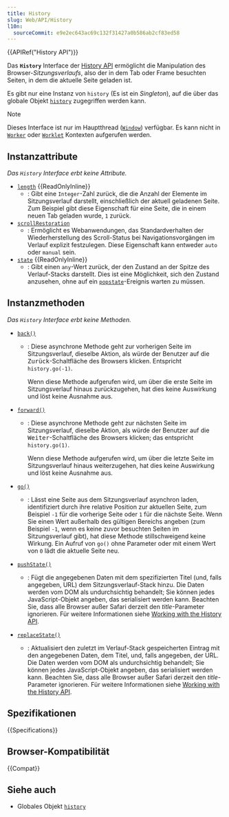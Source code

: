 ```yaml
---
title: History
slug: Web/API/History
l10n:
  sourceCommit: e9e2ec643ac69c132f31427a0b586ab2cf83ed58
---
```


{{APIRef("History API")}}

Das **`History`** Interface der [History API](/de/docs/Web/API/History_API) ermöglicht die Manipulation des Browser-_Sitzungsverlaufs_, also der in dem Tab oder Frame besuchten Seiten, in dem die aktuelle Seite geladen ist.

Es gibt nur eine Instanz von `history` (Es ist ein _Singleton_), auf die über das globale Objekt [`history`](/de/docs/Web/API/Window/history) zugegriffen werden kann.

> [!NOTE]
> Dieses Interface ist nur im Hauptthread ([`Window`](/de/docs/Web/API/Window)) verfügbar. Es kann nicht in [`Worker`](/de/docs/Web/API/Worker) oder [`Worklet`](/de/docs/Web/API/Worklet) Kontexten aufgerufen werden.

## Instanzattribute

_Das `History` Interface erbt keine Attribute._

- [`length`](/de/docs/Web/API/History/length) {{ReadOnlyInline}}
  - : Gibt eine `Integer`-Zahl zurück, die die Anzahl der Elemente im Sitzungsverlauf darstellt, einschließlich der aktuell geladenen Seite. Zum Beispiel gibt diese Eigenschaft für eine Seite, die in einem neuen Tab geladen wurde, `1` zurück.
- [`scrollRestoration`](/de/docs/Web/API/History/scrollRestoration)
  - : Ermöglicht es Webanwendungen, das Standardverhalten der Wiederherstellung des Scroll-Status bei Navigationsvorgängen im Verlauf explizit festzulegen. Diese Eigenschaft kann entweder `auto` oder `manual` sein.
- [`state`](/de/docs/Web/API/History/state) {{ReadOnlyInline}}
  - : Gibt einen `any`-Wert zurück, der den Zustand an der Spitze des Verlauf-Stacks darstellt. Dies ist eine Möglichkeit, sich den Zustand anzusehen, ohne auf ein [`popstate`](/de/docs/Web/API/Window/popstate_event)-Ereignis warten zu müssen.

## Instanzmethoden

_Das `History` Interface erbt keine Methoden._

- [`back()`](/de/docs/Web/API/History/back)

  - : Diese asynchrone Methode geht zur vorherigen Seite im Sitzungsverlauf, dieselbe Aktion, als würde der Benutzer auf die <kbd>Zurück</kbd>-Schaltfläche des Browsers klicken. Entspricht `history.go(-1)`.

    Wenn diese Methode aufgerufen wird, um über die erste Seite im Sitzungsverlauf hinaus zurückzugehen, hat dies keine Auswirkung und löst keine Ausnahme aus.

- [`forward()`](/de/docs/Web/API/History/forward)

  - : Diese asynchrone Methode geht zur nächsten Seite im Sitzungsverlauf, dieselbe Aktion, als würde der Benutzer auf die <kbd>Weiter</kbd>-Schaltfläche des Browsers klicken; das entspricht `history.go(1)`.

    Wenn diese Methode aufgerufen wird, um über die letzte Seite im Sitzungsverlauf hinaus weiterzugehen, hat dies keine Auswirkung und löst keine Ausnahme aus.

- [`go()`](/de/docs/Web/API/History/go)
  - : Lässt eine Seite aus dem Sitzungsverlauf asynchron laden, identifiziert durch ihre relative Position zur aktuellen Seite, zum Beispiel `-1` für die vorherige Seite oder `1` für die nächste Seite. Wenn Sie einen Wert außerhalb des gültigen Bereichs angeben (zum Beispiel `-1`, wenn es keine zuvor besuchten Seiten im Sitzungsverlauf gibt), hat diese Methode stillschweigend keine Wirkung. Ein Aufruf von `go()` ohne Parameter oder mit einem Wert von `0` lädt die aktuelle Seite neu.
- [`pushState()`](/de/docs/Web/API/History/pushState)
  - : Fügt die angegebenen Daten mit dem spezifizierten Titel (und, falls angegeben, URL) dem Sitzungsverlauf-Stack hinzu. Die Daten werden vom DOM als undurchsichtig behandelt; Sie können jedes JavaScript-Objekt angeben, das serialisiert werden kann. Beachten Sie, dass alle Browser außer Safari derzeit den _title_-Parameter ignorieren. Für weitere Informationen siehe [Working with the History API](/de/docs/Web/API/History_API/Working_with_the_History_API).
- [`replaceState()`](/de/docs/Web/API/History/replaceState)
  - : Aktualisiert den zuletzt im Verlauf-Stack gespeicherten Eintrag mit den angegebenen Daten, dem Titel, und, falls angegeben, der URL. Die Daten werden vom DOM als undurchsichtig behandelt; Sie können jedes JavaScript-Objekt angeben, das serialisiert werden kann. Beachten Sie, dass alle Browser außer Safari derzeit den _title_-Parameter ignorieren. Für weitere Informationen siehe [Working with the History API](/de/docs/Web/API/History_API/Working_with_the_History_API).

## Spezifikationen

{{Specifications}}

## Browser-Kompatibilität

{{Compat}}

## Siehe auch

- Globales Objekt [`history`](/de/docs/Web/API/Window/history)
